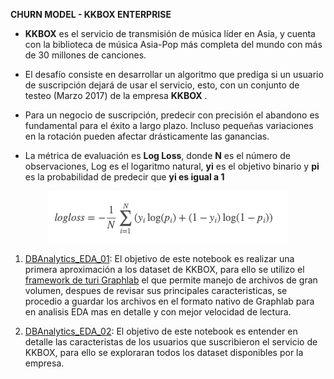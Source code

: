 <b> CHURN MODEL - KKBOX ENTERPRISE</b>

* <b>KKBOX</b> es el servicio de transmisión de música líder en Asia, y cuenta con la biblioteca de música Asia-Pop más completa del mundo con más de 30 millones de canciones.

* El desafío consiste en desarrollar un algoritmo que prediga si un usuario de suscripción dejará de usar el servicio, esto, con un conjunto de testeo (Marzo 2017) de la empresa <b>KKBOX</b> .
 
* Para un negocio de suscripción, predecir con precisión el abandono es fundamental para el éxito a largo plazo. Incluso pequeñas variaciones en la rotación pueden afectar drásticamente las ganancias.

* La métrica de evaluación es <b>Log Loss</b>, donde <b>N</b> es el número de observaciones, Log es el logaritmo natural, <b>yi</b> es el objetivo binario y  <b>pi</b> es la probabilidad de predecir que <b>yi es igual a 1</b>

<p align="center">
<img src="./logloss.png" >
</p>


1. <a href="./DBAnalytics_EDA_01.ipynb">DBAnalytics_EDA_01</a>: El objetivo de este notebook es realizar una primera aproximación a los dataset de KKBOX, para ello se utilizo el <a href="https://arxiv.org/pdf/1408.2041.pdf">framework de turi Graphlab</a> el que permite manejo de archivos de gran volumen, despues de revisar sus principales caracteristicas, se procedio a guardar los archivos en el formato nativo de Graphlab para en analisis EDA mas en detalle y con mejor velocidad de lectura.

2. <a href="./DBAnalytics_EDA_02.ipynb">DBAnalytics_EDA_02</a>: El objetivo de este notebook es entender en detalle las caracteristas de los usuarios que suscribieron el servicio de KKBOX, para ello se exploraran todos los dataset disponibles por la empresa.

